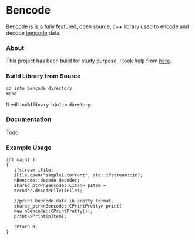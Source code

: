 # Bencode
Bencode is  is a fully featured, open source, c++ library used to encode and decode [bencode](https://wiki.theory.org/BitTorrentSpecification) data. 

### About
This project has been build for study purpose. I took help from [here](https://github.com/s3rvac/cpp-bencoding).

### Build Library from Source

```
cd into bencode directory
make
```

It will build library into`lib` directory.


### Documentation
Todo

### Example Usage
```
int main( )
{ 
   ifstream iFile;
   iFile.open("sample1.torrent", std::ifstream::in);
   nBencode::decode decoder;
   shared_ptr<nBencode::CItem> pItem = 
   decoder.decodeFile(iFile);
   
   //print bencode data in pretty format.
   shared_ptr<nBencode::CPrintPretty> print(
   new nBencode::CPrintPretty());
   print->Print(pItem);

   return 0; 
}

```